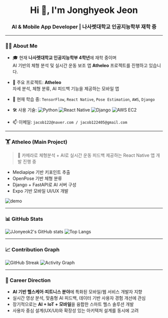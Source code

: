 <h1 align="center">Hi 👋, I'm Jonghyeok Jeon</h1>
<h3 align="center">AI & Mobile App Developer | 나사렛대학교 인공지능학부 재학 중</h3>

---

### 👨‍🎓 About Me

- 🎓 현재 **나사렛대학교 인공지능학부 4학년**에 재학 중이며  
  AI 기반의 체형 분석 및 실시간 운동 보조 앱 **Atheleo** 프로젝트를 진행하고 있습니다.

- 🔭 주요 프로젝트: **Atheleo**  
  자세 분석, 체형 분류, AI 피드백 기능을 제공하는 모바일 앱

- 🌱 현재 학습 중: `TensorFlow`, `React Native`, `Pose Estimation`, `AWS`, `Django`

- 🛠️ 사용 기술:
  ![Python](https://img.shields.io/badge/Python-3776AB?style=flat&logo=python&logoColor=white)
  ![React Native](https://img.shields.io/badge/React_Native-61DAFB?style=flat&logo=react&logoColor=black)
  ![Django](https://img.shields.io/badge/Django-092E20?style=flat&logo=django&logoColor=white)
  ![AWS EC2](https://img.shields.io/badge/AWS_EC2-FF9900?style=flat&logo=amazon-aws&logoColor=white)

- 📫 이메일: `jacob122@naver.com / jacob122405@gmail.com`

---

### 🏋️ Atheleo (Main Project)

> 📱 카메라로 체형분석 + AI로 실시간 운동 피드백 제공하는 React Native 앱 개발 진행 중

- Mediapipe 기반 키포인트 추출
- OpenPose 기반 체형 분류
- Django + FastAPI로 AI 서버 구성
- Expo 기반 모바일 UI/UX 개발

![demo](https://github.com/JJonyeok2/Atheleo/blob/main/demo.gif)

---

### 📊 GitHub Stats

![JJonyeok2's GitHub stats](https://github-readme-stats.vercel.app/api?username=JJonyeok2&show_icons=true&theme=radical)
![Top Langs](https://github-readme-stats.vercel.app/api/top-langs/?username=JJonyeok2&layout=compact&theme=radical)

---

### 📈 Contribution Graph
![GitHub Streak](https://streak-stats.demolab.com?user=JJonyeok2&theme=radical&hide_border=true)
![Activity Graph](https://github-readme-activity-graph.vercel.app/graph?username=JJonyeok2&theme=radical&hide_border=true)

---

### 🎯 Career Direction
- **AI 기반 헬스케어·피트니스 분야**에 특화된 모바일/웹 서비스 개발자 지향
- 실시간 영상 분석, 맞춤형 AI 피드백, 데이터 기반 사용자 경험 개선에 관심
- 장기적으로는 **AI + IoT + 모바일**을 융합한 스마트 헬스 솔루션 개발
- 사용자 중심 설계(UX/UI)와 확장성 있는 아키텍처 설계를 동시에 고려

